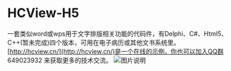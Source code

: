 ﻿# HCView-H5
一套类似word或wps用于文字排版相关功能的代码件，有Delphi、C#、Html5、C++(暂未完成)四个版本，可用在电子病历或其他文书系统里。
[http://hcview.cn/](http://hcview.cn/)是一个在线的示例，你也可以加入QQ群 649023932 来获取更多的技术交流。
![图片说明](https://github.com/59079096/emr/blob/master/emr全界面.png)
